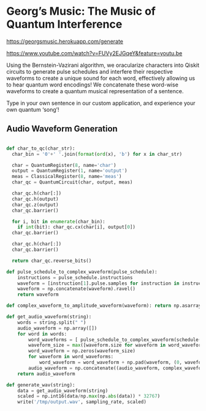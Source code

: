 # Georg’s Music: The Music of Quantum Interference
https://georgsmusic.herokuapp.com/generate

https://www.youtube.com/watch?v=FUVy2EJGqeY&feature=youtu.be
 
Using the Bernstein-Vazirani algorithm, we oracularize characters into Qiskit circuits to generate pulse schedules and interfere their respective waveforms to create a unique sound for each word, effectively allowing us to hear quantum word encodings! We concatenate these word-wise waveforms to create a quantum musical representation of a sentence.

Type in your own sentence in our custom application, and experience your own quantum ‘song’!

## Audio Waveform Generation
```python

def char_to_qc(char_str):
  char_bin = '0'+' '.join(format(ord(x), 'b') for x in char_str)

  char = QuantumRegister(8, name='char')
  output = QuantumRegister(1, name='output')
  meas = ClassicalRegister(8, name='meas')
  char_qc = QuantumCircuit(char, output, meas)

  char_qc.h(char[:])
  char_qc.h(output)
  char_qc.z(output)
  char_qc.barrier()

  for i, bit in enumerate(char_bin):
    if int(bit): char_qc.cx(char[i], output[0])
  char_qc.barrier()

  char_qc.h(char[:])
  char_qc.barrier()

  return char_qc.reverse_bits()

def pulse_schedule_to_complex_waveform(pulse_schedule):
    instructions = pulse_schedule.instructions
    waveform = [instruction[1].pulse.samples for instruction in instructions if type(instruction[1]) == Play]
    waveform = np.concatenate(waveform).ravel()
    return waveform

def complex_waveform_to_amplitude_waveform(waveform): return np.asarray([np.absolute(z) for z in waveform])

def get_audio_waveform(string):
    words = string.split(" ")
    audio_waveform = np.array([])
    for word in words:
        word_waveforms = [ pulse_schedule_to_complex_waveform(schedule(transpile(char_to_qc(char), backend), backend)) for char in word ]
        waveform_size = max([waveform.size for waveform in word_waveforms])
        word_waveform = np.zeros(waveform_size)
        for waveform in word_waveforms: 
            word_waveform = word_waveform + np.pad(waveform, (0, waveform_size - waveform.size), mode='constant')
        audio_waveform = np.concatenate((audio_waveform, complex_waveform_to_amplitude_waveform(waveform)))
    return audio_waveform

def generate_wav(string):
    data = get_audio_waveform(string)
    scaled = np.int16(data/np.max(np.abs(data)) * 32767)
    write('/tmp/output.wav', sampling_rate, scaled)
    
```
